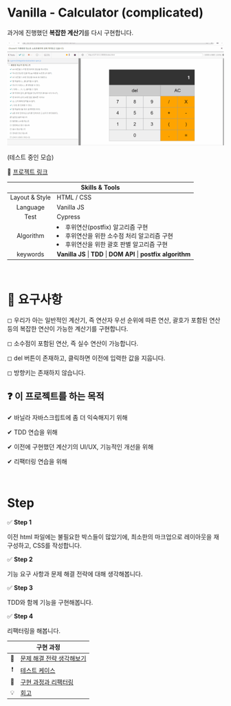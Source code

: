 # Vanilla - Calculator (complicated)

과거에 진행했던 **복잡한 계산기**를 다시 구현합니다.

<img src="./img/demo.gif" />

(테스트 중인 모습)

👋 [프로젝트 링크](https://ryong9rrr.github.io/projects/calculator_complicated/)

<table>
    <thead>
        <tr>
            <th colspan="2" style="text-align: center">
                Skills & Tools
            </th>
        </tr>
    </thead>
    <tbody>
        <tr>
            <td style="text-align: center">Layout & Style</td>
            <td>HTML / CSS</td>
        </tr>
        <tr>
            <td style="text-align: center">Language</td>
            <td>Vanilla JS</td>
        </tr>
        <tr>
            <td style="text-align: center">Test</td>
            <td>Cypress</td>
        </tr>
        <tr>
            <td style="text-align: center">Algorithm</td>
            <td>
                <li>
                    후위연산(postfix) 알고리즘 구현
                </li>
                <li>
                    후위연산을 위한 소수점 처리 알고리즘 구현
                </li>
                <li>
                    후위연산을 위한 괄호 판별 알고리즘 구현
                </li>
            </td>
        </tr>
        <tr>
            <td style="text-align: center">keywords</td>
            <td><strong>Vanilla JS</strong> | <strong>TDD</strong> | <strong>DOM API</strong> | <strong>postfix algorithm</strong></td>
        </tr>
    </tbody>
</table>

</br>

# 🎯 요구사항

◻ 우리가 아는 일반적인 계산기, 즉 연산자 우선 순위에 따른 연산, 괄호가 포함된 연산 등의 복잡한 연산이 가능한 계산기를 구현합니다.

◻ 소수점이 포함된 연산, 즉 실수 연산이 가능합니다.

◻ del 버튼이 존재하고, 클릭하면 이전에 입력한 값을 지웁니다.

◻ 방향키는 존재하지 않습니다.

## ❓ 이 프로젝트를 하는 목적

✔ 바닐라 자바스크립트에 좀 더 익숙해지기 위해

✔ TDD 연습을 위해

✔ 이전에 구현했던 계산기의 UI/UX, 기능적인 개선을 위해

✔ 리팩터링 연습을 위해

</br>

# Step

✅ **Step 1**

이전 html 파일에는 불필요한 박스들이 많았기에, 최소한의 마크업으로 레이아웃을 재구성하고, CSS를 작성합니다.

✅ **Step 2**

기능 요구 사항과 문제 해결 전략에 대해 생각해봅니다.

✅ **Step 3**

TDD와 함께 기능을 구현해봅니다.

✅ **Step 4**

리팩터링을 해봅니다.

<table>
    <thead>
        <tr>
            <th colspan="2" style="text-align: center">
                구현 과정
            </th>
        </tr>
    </thead>
    <tbody>
        <tr>
            <td style="text-align: center">🤔</td>
            <td><a href="https://www.notion.so/ryong9rrr/d3691e0e78294daa8c8ce048e3c2457b">문제 해결 전략 생각해보기</a></td>
        </tr>
        <tr>
            <td style="text-align: center">❗</td>
            <td><a href="https://www.notion.so/ryong9rrr/7e1e12e9f657465892b7ac631509306a">테스트 케이스</a></td>
        </tr>
        <tr>
            <td style="text-align: center">🔨</td>
            <td><a href="https://www.notion.so/ryong9rrr/5673ce4e8f32478890723bd736bbbd17">구현 과정과 리팩터링</a></td>
        </tr>
        <tr>
            <td style="text-align: center">💡</td>
            <td><a href="https://www.notion.so/ryong9rrr/ab1e971b45f849e6ad59889f875227c8">회고</a></td>
        </tr>
    </tbody>
</table>
